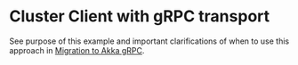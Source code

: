 # Cluster Client with gRPC transport
	
See purpose of this example and important clarifications of when to use this approach in
[Migration to Akka gRPC](https://doc.akka.io/docs/akka/2.6/cluster-client.html#migration-to-akka-grpc).
